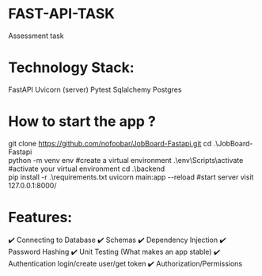 # FAST-API-TASK
Assessment task


# Technology Stack:
  FastAPI
  Uvicorn (server)
  Pytest
  Sqlalchemy
  Postgres

# How to start the app ?
  git clone https://github.com/nofoobar/JobBoard-Fastapi.git
  cd .\JobBoard-Fastapi\
  python -m venv env   #create a virtual environment
  .\env\Scripts\activate  #activate your virtual environment
  cd .\backend\
  pip install -r .\requirements.txt
  uvicorn main:app --reload     #start server
  visit  127.0.0.1:8000/

# Features:
✔️ Connecting to Database
✔️ Schemas
✔️ Dependency Injection
✔️ Password Hashing
✔️ Unit Testing (What makes an app stable)
✔️ Authentication login/create user/get token
✔️ Authorization/Permissions
